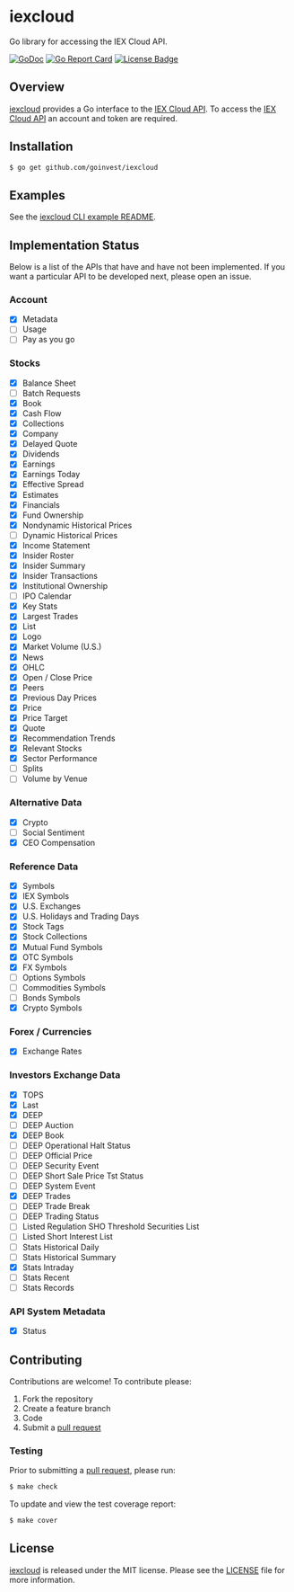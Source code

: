 # iexcloud

Go library for accessing the IEX Cloud API.

[![GoDoc][godoc badge]][godoc link]
[![Go Report Card][report badge]][report card]
[![License Badge][license badge]][LICENSE]

## Overview

[iexcloud][] provides a Go interface to the [IEX Cloud API][1]. To
access the [IEX Cloud API][1] an account and token are required.

## Installation

```bash
$ go get github.com/goinvest/iexcloud
```

## Examples

See the [iexcloud CLI example README][2].

## Implementation Status

Below is a list of the APIs that have and have not been implemented. If
you want a particular API to be developed next, please open an issue.

### Account

- [x] Metadata
- [ ] Usage
- [ ] Pay as you go

### Stocks

- [x] Balance Sheet
- [ ] Batch Requests
- [x] Book
- [x] Cash Flow
- [x] Collections
- [x] Company
- [x] Delayed Quote
- [x] Dividends
- [x] Earnings
- [x] Earnings Today
- [x] Effective Spread
- [x] Estimates
- [x] Financials
- [x] Fund Ownership
- [x] Nondynamic Historical Prices
- [ ] Dynamic Historical Prices
- [x] Income Statement
- [x] Insider Roster
- [x] Insider Summary
- [x] Insider Transactions
- [x] Institutional Ownership
- [ ] IPO Calendar
- [x] Key Stats
- [x] Largest Trades
- [x] List
- [x] Logo
- [x] Market Volume (U.S.)
- [x] News
- [x] OHLC
- [x] Open / Close Price
- [x] Peers
- [x] Previous Day Prices
- [x] Price
- [x] Price Target
- [x] Quote
- [x] Recommendation Trends
- [x] Relevant Stocks
- [x] Sector Performance
- [ ] Splits
- [ ] Volume by Venue

### Alternative Data

- [x] Crypto
- [ ] Social Sentiment
- [x] CEO Compensation

### Reference Data

- [x] Symbols
- [x] IEX Symbols
- [x] U.S. Exchanges
- [x] U.S. Holidays and Trading Days
- [x] Stock Tags
- [x] Stock Collections
- [x] Mutual Fund Symbols
- [x] OTC Symbols
- [x] FX Symbols
- [ ] Options Symbols
- [ ] Commodities Symbols
- [ ] Bonds Symbols
- [x] Crypto Symbols

### Forex / Currencies

- [x] Exchange Rates

### Investors Exchange Data

- [x] TOPS
- [x] Last
- [x] DEEP
- [ ] DEEP Auction
- [x] DEEP Book
- [ ] DEEP Operational Halt Status
- [ ] DEEP Official Price
- [ ] DEEP Security Event
- [ ] DEEP Short Sale Price Tst Status
- [ ] DEEP System Event
- [x] DEEP Trades
- [ ] DEEP Trade Break
- [ ] DEEP Trading Status
- [ ] Listed Regulation SHO Threshold Securities List
- [ ] Listed Short Interest List
- [ ] Stats Historical Daily
- [ ] Stats Historical Summary
- [x] Stats Intraday
- [ ] Stats Recent
- [ ] Stats Records

### API System Metadata

- [x] Status

## Contributing

Contributions are welcome! To contribute please:

1. Fork the repository
2. Create a feature branch
3. Code
4. Submit a [pull request][]

### Testing

Prior to submitting a [pull request][], please run:

```bash
$ make check
```

To update and view the test coverage report:

```bash
$ make cover
```

## License

[iexcloud][] is released under the MIT license. Please see the
[LICENSE][] file for more information.

[1]: https://iexcloud.io
[2]: https://github.com/goinvest/iexcloud/blob/master/examples/iexcloud/README.md
[iexcloud]: https://github.com/goinvest/iexcloud
[godoc badge]: https://godoc.org/github.com/goinvest/iexcloud?status.svg
[godoc link]: https://godoc.org/github.com/goinvest/iexcloud
[LICENSE]: https://github.com/goinvest/iexcloud/blob/master/LICENSE
[license badge]: https://img.shields.io/badge/license-MIT-blue.svg
[pull request]: https://help.github.com/articles/using-pull-requests
[report badge]: https://goreportcard.com/badge/github.com/goinvest/iexcloud
[report card]: https://goreportcard.com/report/github.com/goinvest/iexcloud
